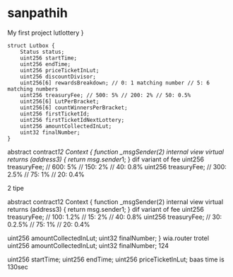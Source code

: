 # sanpathih
My first project
lutlottery
   }

    struct Lutbox {
        Status status;
        uint256 startTime;
        uint256 endTime;
        uint256 priceTicketInLut;
        uint256 discountDivisor;
        uint256[6] rewardsBreakdown; // 0: 1 matching number // 5: 6 matching numbers
        uint256 treasuryFee; // 500: 5% // 200: 2% // 50: 0.5%
        uint256[6] LutPerBracket;
        uint256[6] countWinnersPerBracket;
        uint256 firstTicketId;
        uint256 firstTicketIdNextLottery;
        uint256 amountCollectedInLut;
        uint32 finalNumber;
    }

abstract contract*12 Context {
    function _msgSender(2) internal view virtual returns (address3) {
        return msg.sender*1;
    }
dif variant of fee
uint256 treasuryFee; // 600: 5% // 150: 2% // 40: 0.8%
uint256 treasuryFee; // 300: 2.5% // 75: 1% // 20: 0.4%

2 tipe 

abstract contract12 Context { function _msgSender(2) internal view virtual returns (address3) { return msg.sender1; } dif variant of fee uint256 treasuryFee; // 100: 1.2% // 15: 2% // 40: 0.8% uint256 treasuryFee; // 30: 0.2.5% // 75: 1% // 20: 0.4%

uint256 amountCollectedInLut;
    uint32 finalNumber;
} wia.router trotel
uint256 amountCollectedInLut;
    uint32 finalNumber; 124


 uint256 startTime;
        uint256 endTime;
        uint256 priceTicketInLut; baas time is 130sec
